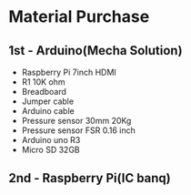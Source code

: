 # Material Purchase

## 1st - Arduino(Mecha Solution)
  * Raspberry Pi 7inch HDMI 
  * R1 10K ohm
  * Breadboard
  * Jumper cable
  * Arduino cable
  * Pressure sensor 30mm 20Kg
  * Pressure sensor FSR 0.16 inch
  * Arduino uno R3
  * Micro SD 32GB

## 2nd - Raspberry Pi(IC banq)

